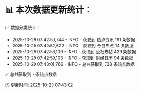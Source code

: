 📊 本次数据更新统计：
==========================

📈 数据分类统计：
- 2025-10-29 07:42:50,744 - INFO - 获取到 热点资讯 191 条数据
- 2025-10-29 07:42:52,622 - INFO - 获取到 今日热点 14 条数据
- 2025-10-29 07:42:56,109 - INFO - 获取到 公社热帖 429 条数据
- 2025-10-29 07:42:59,103 - INFO - 获取到 财经日历 94 条数据
- 2025-10-29 07:43:01,766 - INFO - 总共获取到 728 条热点数据

✅ 总共获取到 - 条热点数据

🕐 更新时间: 2025-10-29 07:43:02
